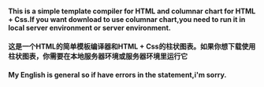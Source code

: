 #### This is a simple template compiler for HTML and columnar chart for HTML + Css.If you want download to use columnar chart,you need to run it in local server environment or server environment.
#### 这是一个HTML的简单模板编译器和HTML + Css的柱状图表。如果你想下载使用柱状图表，你需要在本地服务器环境或服务器环境里运行它
#### My English is general so if have errors in the statement,i'm sorry.

